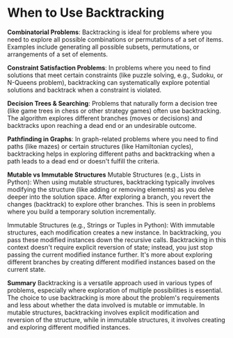 # When to Use Backtracking

**Combinatorial Problems**: Backtracking is ideal for problems where you need to explore all possible combinations or permutations of a set of items. Examples include generating all possible subsets, permutations, or arrangements of a set of elements.

**Constraint Satisfaction Problems**: In problems where you need to find solutions that meet certain constraints (like puzzle solving, e.g., Sudoku, or N-Queens problem), backtracking can systematically explore potential solutions and backtrack when a constraint is violated.

**Decision Trees & Searching**: Problems that naturally form a decision tree (like game trees in chess or other strategy games) often use backtracking. The algorithm explores different branches (moves or decisions) and backtracks upon reaching a dead end or an undesirable outcome.

**Pathfinding in Graphs**: In graph-related problems where you need to find paths (like mazes) or certain structures (like Hamiltonian cycles), backtracking helps in exploring different paths and backtracking when a path leads to a dead end or doesn't fulfill the criteria.

**Mutable vs Immutable Structures**
Mutable Structures (e.g., Lists in Python): When using mutable structures, backtracking typically involves modifying the structure (like adding or removing elements) as you delve deeper into the solution space. After exploring a branch, you revert the changes (backtrack) to explore other branches. This is seen in problems where you build a temporary solution incrementally.

Immutable Structures (e.g., Strings or Tuples in Python): With immutable structures, each modification creates a new instance. In backtracking, you pass these modified instances down the recursive calls. Backtracking in this context doesn't require explicit reversion of state; instead, you just stop passing the current modified instance further. It's more about exploring different branches by creating different modified instances based on the current state.

**Summary**
Backtracking is a versatile approach used in various types of problems, especially where exploration of multiple possibilities is essential. The choice to use backtracking is more about the problem's requirements and less about whether the data involved is mutable or immutable. In mutable structures, backtracking involves explicit modification and reversion of the structure, while in immutable structures, it involves creating and exploring different modified instances.